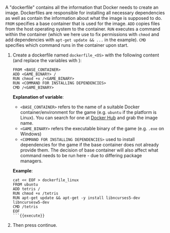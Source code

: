 A "dockerfile" contains all the information that Docker needs to create an image. Dockerfiles are responsible for installing all necessary dependencies as well as contain the information about what the image is supposed to do. ```FROM``` specifies a base container that is used for the image. ```ADD``` copies files from the host operating system to the container. ```RUN``` executes a command within the container (which we here use to fix permissions with ```chmod``` and add dependencies with ```apt-get update && ...``` in the example). ```CMD``` specifies which command runs in the container upon start.

1. Create a dockerfile named ```dockerfile_<OS>``` with the following content (and replace the variables with ): 
   
   ``` 
   FROM <BASE_CONTAINER>
   ADD <GAME_BINARY> /
   RUN chmod +x /<GAME_BINARY>
   RUN <COMMAND FOR INSTALLING DEPENDENCIES>
   CMD /<GAME_BINARY>
   ```
   
   **Explanation of variable**:
   
   - ```<BASE_CONTAINER>``` refers to the name of a suitable Docker container/environment for the game (e.g. ```ubuntu``` if the platform is Linux). You can search for one at [Docker Hub](https://hub.docker.com/) and grab the image name.
   - ```<GAME_BINARY>``` refers the executable binary of the game (e.g. ```.exe``` on Windows)
   - ```<COMMAND FOR INSTALLING DEPENDENCIES>``` used to install dependencies for the game if the base container does not already provide them. The decision of base container will also affect what command needs to be run here - due to differing package managers.  
   
   **Example**:

   ```
   cat << EOF > dockerfile_linux
   FROM ubuntu
   ADD tetris /
   RUN chmod +x /tetris
   RUN apt-get update && apt-get -y install libncurses5-dev libncursesw5-dev
   CMD /tetris
   EOF
   ```{{execute}}
   
2. Then press continue.

